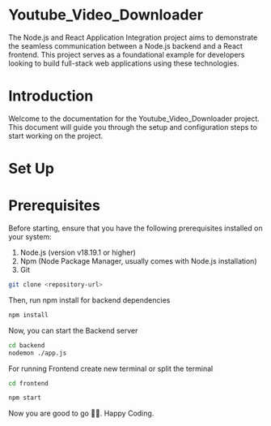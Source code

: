# Youtube_Video_Downloader
The Node.js and React Application Integration project aims to demonstrate the seamless communication between a Node.js backend and a React frontend. This project serves as a foundational example for developers looking to build full-stack web applications using these technologies.

# Introduction

Welcome to the documentation for the Youtube_Video_Downloader project. This document will guide you through the setup and configuration steps to start working on the project.

# Set Up


# Prerequisites

Before starting, ensure that you have the following prerequisites installed on your system:

1. Node.js (version v18.19.1 or higher)
2. Npm (Node Package Manager, usually comes with Node.js installation)
3. Git


```bash
git clone <repository-url>
```

Then, run npm install for backend dependencies
```bash
npm install
```
Now, you can start the Backend server
```bash
cd backend
nodemon ./app.js
```

For running Frontend create new terminal or split the terminal
```bash
cd frontend
```

```bash
npm start
```
Now you are good to go 🙂🎉.
Happy Coding.
